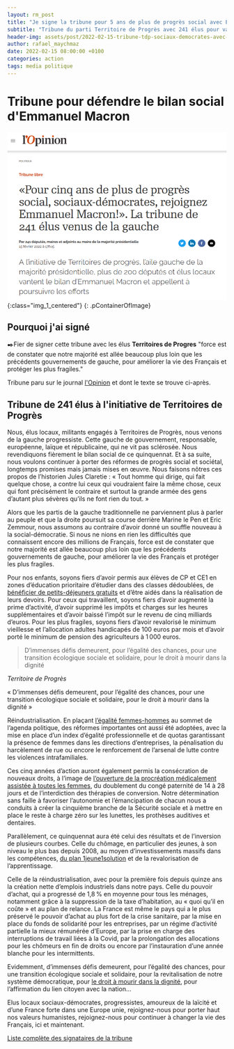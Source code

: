```yaml
---
layout: rm_post
title: "Je signe la tribune pour 5 ans de plus de progrès social avec Emmanuel Macron"
subtitle: "Tribune du parti Territoire de Progrès avec 241 élus pour valoriser le bilan du président et appeler les sociaux-démocrates à rejoindre majorité présidentielle."
header-img: assets/post/2022-02-15-tribune-tdp-sociaux-democrates-avec-macron/thumbnail.png
author: rafael_maychmaz
date: 2022-02-15 08:00:00 +0100
categories: action 
tags: media politique
---
```


# Tribune pour défendre le bilan social d'Emmanuel Macron

![texte alternatif à l'image](/assets/post/2022-02-15-tribune-tdp-sociaux-democrates-avec-macron/thumbnail.png "Description de l info-bulle image"){:class="img_1_centered"}
{: .pContainerOfImage}
<br>

## Pourquoi j'ai signé

✒️Fier de signer cette tribune avec les élus **Territoires de Progres** "force est de constater que notre majorité est allée beaucoup plus loin que les précédents gouvernements de gauche, pour améliorer la vie des Français et protéger les plus fragiles."

Tribune paru sur le journal [l'Opinion](https://www.lopinion.fr/politique/pour-cinq-ans-de-plus-de-progres-social-sociaux-democrates-rejoignez-emmanuel-macron-la-tribune-de-241-elus-venus-de-la-gauche) et dont le texte se trouve ci-après.
 
## Tribune de 241 élus à l'initiative de Territoires de Progrès

Nous, élus locaux, militants engagés à Territoires de Progrès, nous venons de la gauche progressiste. Cette gauche de gouvernement, responsable, européenne, laïque et républicaine, qui ne vit pas sclérosée. Nous revendiquons fièrement le bilan social de ce quinquennat. Et à sa suite, nous voulons continuer à porter des réformes de progrès social et sociétal, longtemps promises mais jamais mises en œuvre. Nous faisons nôtres ces propos de l’historien Jules Claretie : « Tout homme qui dirige, qui fait quelque chose, a contre lui ceux qui voudraient faire la même chose, ceux qui font précisément le contraire et surtout la grande armée des gens d’autant plus sévères qu’ils ne font rien du tout. »

Alors que les partis de la gauche traditionnelle ne parviennent plus à parler au peuple et que la droite poursuit sa course derrière Marine le Pen et Eric Zemmour, nous assumons au contraire d’avoir donné un souffle nouveau à la social-démocratie. Si nous ne nions en rien les difficultés que connaissent encore des millions de Français, force est de constater que notre majorité est allée beaucoup plus loin que les précédents gouvernements de gauche, pour améliorer la vie des Français et protéger les plus fragiles.

Pour nos enfants, soyons fiers d’avoir permis aux élèves de CP et CE1 en zones d’éducation prioritaire d’étudier dans des classes dédoublées, de [bénéficier de petits-déjeuners gratuits](https://www.lopinion.fr/economie/emmanuel-macron-travaille-son-capital-jeunesse) et d’être aidés dans la réalisation de leurs devoirs. Pour ceux qui travaillent, soyons fiers d’avoir augmenté la prime d’activité, d’avoir supprimé les impôts et charges sur les heures supplémentaires et d’avoir baissé l’impôt sur le revenu de cinq milliards d’euros. Pour les plus fragiles, soyons fiers d’avoir revalorisé le minimum vieillesse et l’allocation adultes handicapés de 100 euros par mois et d’avoir porté le minimum de pension des agriculteurs à 1 000 euros.


<div class="paf">
<blockquote>D’immenses défis demeurent, pour l’égalité des chances, pour une transition écologique sociale et solidaire, pour le droit à mourir dans la dignité</blockquote>
<cite>Territoire de Progrès</cite>
</div>

« D’immenses défis demeurent, pour l’égalité des chances, pour une transition écologique sociale et solidaire, pour le droit à mourir dans la dignité »


Réindustrialisation. En plaçant [l’égalité femmes-hommes](https://www.lopinion.fr/theme/egalite-femmes-hommes) au sommet de l’agenda politique, des réformes importantes ont aussi été adoptées, avec la mise en place d’un index d’égalité professionnelle et de quotas garantissant la présence de femmes dans les directions d’entreprises, la pénalisation du harcèlement de rue ou encore le renforcement de l’arsenal de lutte contre les violences intrafamiliales.

Ces cinq années d’action auront également permis la consécration de nouveaux droits, à l’image de [l’ouverture de la procréation médicalement assistée à toutes les femmes](https://www.lopinion.fr/politique/pma-pour-toutes-la-loi-definitivement-adoptee), du doublement du congé paternité de 14 à 28 jours et de l’interdiction des thérapies de conversion. Notre détermination sans faille à favoriser l’autonomie et l’émancipation de chacun nous a conduits à créer la cinquième branche de la Sécurité sociale et à mettre en place le reste à charge zéro sur les lunettes, les prothèses auditives et dentaires.

Parallèlement, ce quinquennat aura été celui des résultats et de l’inversion de plusieurs courbes. Celle du chômage, en particulier des jeunes, à son niveau le plus bas depuis 2008, au moyen d’investissements massifs dans les compétences, [du plan 1jeune1solution](https://www.lopinion.fr/economie/contrat-engagement-jeune-la-fin-dun-gachis-francais) et de la revalorisation de l’apprentissage.

Celle de la réindustrialisation, avec pour la première fois depuis quinze ans la création nette d’emplois industriels dans notre pays. Celle du pouvoir d’achat, qui a progressé de 1,8 % en moyenne pour tous les ménages, notamment grâce à la suppression de la taxe d’habitation, au « quoi qu’il en coûte » et au plan de relance. La France est même le pays qui a le plus préservé le pouvoir d’achat au plus fort de la crise sanitaire, par la mise en place du fonds de solidarité pour les entreprises, par un régime d’activité partielle la mieux rémunérée d’Europe, par la prise en charge des interruptions de travail liées à la Covid, par la prolongation des allocations pour les chômeurs en fin de droits ou encore par l’instauration d’une année blanche pour les intermittents.

Evidemment, d’immenses défis demeurent, pour l’égalité des chances, pour une transition écologique sociale et solidaire, pour la revitalisation de notre système démocratique, pour [le droit à mourir dans la dignité](https://www.lopinion.fr/politique/les-militants-de-leuthanasie-jouent-sur-nos-peurs-et-notre-ignorance-de-la-medecine), pour l’affirmation du lien citoyen avec la nation…

Elus locaux sociaux-démocrates, progressistes, amoureux de la laïcité et d’une France forte dans une Europe unie, rejoignez-nous pour porter haut nos valeurs humanistes, rejoignez-nous pour continuer à changer la vie des Français, ici et maintenant.

[Liste complète des signataires de la tribune](https://www.lopinion.fr/politique/pour-cinq-ans-de-plus-de-progres-social-sociaux-democrates-rejoignez-emmanuel-macron-la-tribune-de-241-elus-venus-de-la-gauche)

